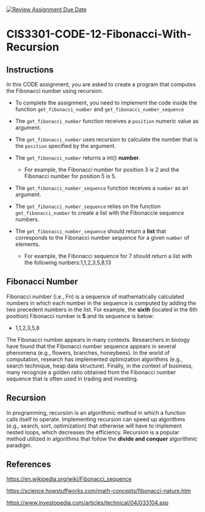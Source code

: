 [![Review Assignment Due Date](https://classroom.github.com/assets/deadline-readme-button-8d59dc4de5201274e310e4c54b9627a8934c3b88527886e3b421487c677d23eb.svg)](https://classroom.github.com/a/gbov_zX1)
# CIS3301-CODE-12-Fibonacci-With-Recursion

## Instructions

In this CODE assignment, you are asked to create a program that computes the Fibonacci number using recursion. 

* To complete the assignment, you need to implement the code inside the function `get_fibonacci_number` and `get_fibonacci_number_sequence`
* The `get_fibonacci_number` function receives a `position` numeric value as argument.
* The `get_fibonacci_number` uses recursion to calculate the number that is the `position` specified by the argument.
* The `get_fibonacci_number` returns a int() **number**.
  + For example, the Fibonacci number for position 3 is 2 and the Fibonacci number for position 5 is 5.
* The `get_fibonacci_number_sequence` function receives a `number` as an argument.
* The `get_fibonacci_number_sequence` relies on the function `get_fibonacci_number` to create a list with the Fibonaccie sequence numbers.
* The `get_fibonacci_number_sequence` should return a **list** that corresponds to the Fibonacci number sequence for a given `number` of elements.

  + For example, the Fibonacci sequence for 7 should return a list with the following nunbers:1,1,2,3,5,8,13
## Fibonacci Number

Fibonacci number (i.e., Fn) is a sequence of mathematically calculated numbers in which each number in the sequence is computed by adding the two precedent numbers in the list. For example, the **sixth** (located in the 6th position) Fibonacci number is **5** and its sequence is below:

* 1,1,2,3,5,8

The Fibonacci number appears in many contexts. Researchers in biology have found that the Fibonacci number sequence appears in several phenomena (e.g., flowers, branches, honeybees). In the world of computation, research has implemented optimization algorithms (e.g., search technique, heap data structure). Finally, in the context of business, many recognize a golden ratio obtained from the Fibonacci number sequence that is often used in trading and investing.

## Recursion

In programming, recursion is an algorithmic method in which a function calls itself to operate. Implementing recursion can speed up algorithms (e.g., search, sort, optimization) that otherwise will have to implement nested loops, which decreases the efficiency. Recursion is a popular method utilized in algorithms that follow the **divide and conquer** algorithmic paradigm.

## References

https://en.wikipedia.org/wiki/Fibonacci_sequence

https://science.howstuffworks.com/math-concepts/fibonacci-nature.htm

https://www.investopedia.com/articles/technical/04/033104.asp
